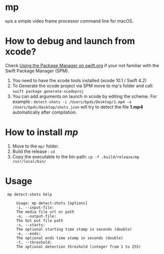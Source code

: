 # mp

`mp`is a simple video frame processor command line for macOS.

# How to debug and launch from xcode?

Check [Using the Package Manager on swift.org](https://swift.org/getting-started/#using-the-package-manager) if your not familiar with the Swift Package Manager (SPM).

1. You need to have the xcode tools installed (xcode 10.1 / Swift 4.2)
2. To Generate the xcode project  via SPM move to mp's folder and call: `swift package generate-xcodeproj` 
3. You can add arguments on launch in xcode by editing the scheme. For example : `detect-shots -i /Users/bpds/Desktop/1.mp4 -o /Users/bpds/Desktop/shots.json` will try to detect the file **1.mp4** automatically after compilation.  

# How to install *mp*

1. Move to the `mp/` folder.
2. Build the release :  `cd `
3. Copy the executable to the bin path: `cp -f .build/release/mp  /usr/local/bin/`


# Usage

` mp detect-shots help`


```
     Usage: mp detect-shots [options]
     -i, --input-file:
     The media file url or path
     -o, --output-file:
     The Out put file path
     -s, --starts:
     The optional starting time stamp in seconds (double)
     -e, --ends:
     The optional ends time stamp in seconds (double)
     -t, --threshold:
     The optional detection threshold (integer from 1 to 255)
```


